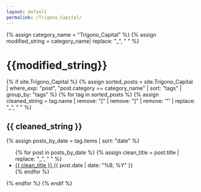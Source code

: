 ```yaml
---
layout: default
permalink: /Trígono_Capital/
---
```


{% assign category_name = "Trígono_Capital" %}
{% assign modified_string = category_name| replace: "_", " " %}
<h1>{{modified_string}}</h1>
{% if site.Trígono_Capital %}
{% assign sorted_posts = site.Trígono_Capital | where_exp: "post", "post.category == category_name" | sort: "tags" | group_by: "tags" %}
{% for tag in sorted_posts %}
{% assign cleaned_string = tag.name | remove: "[" | remove: "]" | remove: '"' | replace: "_", " " %}
<h2>{{ cleaned_string }}</h2>
{% assign posts_by_date = tag.items | sort: "date" %}
<ul>
{% for post in posts_by_date %}
{% assign clean_title = post.title | replace: "_", " " %}
<li><a href="{{ post.url | relative_url }}">{{ clean_title }} </a><span>{{ post.date | date: "%B, %Y" }}</span></li>
{% endfor %}
</ul>
{% endfor %}
{% endif %}
